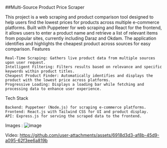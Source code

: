 ##Multi-Source Product Price Scraper

This project is a web scraping and product comparison tool designed to help users find the lowest prices for products across multiple e-commerce platforms. Built with Puppeteer for web scraping and React for the frontend, it allows users to enter a product name and retrieve a list of relevant items from popular sites, currently including Daraz and Okdam. The application identifies and highlights the cheapest product across sources for easy comparison.
Features

    Real-Time Scraping: Gathers live product data from multiple sources upon user request.
    Intelligent Filtering: Filters results based on relevance and specific keywords within product titles.
    Cheapest Product Finder: Automatically identifies and displays the product with the lowest price across platforms.
    Progressive Loading: Displays a loading bar while fetching and processing data to enhance user experience.

Tech Stack

    Backend: Puppeteer (Node.js) for scraping e-commerce platforms.
    Frontend: React.js with Tailwind CSS for UI and product display.
    API: Express.js for serving the scraped data to the frontend.
Images : 
![image](https://github.com/user-attachments/assets/af520dd6-c295-48e7-af30-436c13301958)


Video:
https://github.com/user-attachments/assets/6918d3d3-af8b-45d9-a095-62f3ee6a819b

